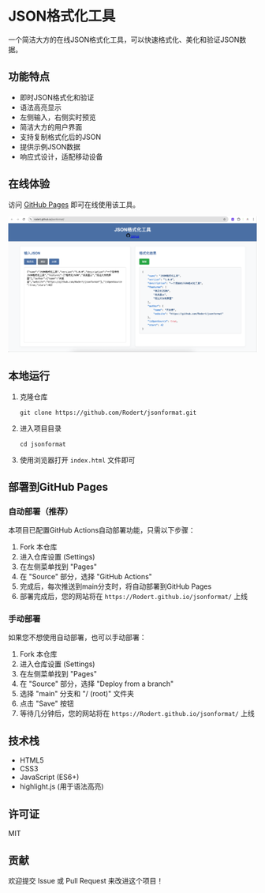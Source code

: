 # JSON格式化工具

一个简洁大方的在线JSON格式化工具，可以快速格式化、美化和验证JSON数据。

## 功能特点

- 即时JSON格式化和验证
- 语法高亮显示
- 左侧输入，右侧实时预览
- 简洁大方的用户界面
- 支持复制格式化后的JSON
- 提供示例JSON数据
- 响应式设计，适配移动设备

## 在线体验

访问 [GitHub Pages](https://Rodert.github.io/jsonformat/) 即可在线使用该工具。

![JSON格式化工具截图](img/image.png)

## 本地运行

1. 克隆仓库
   ```
   git clone https://github.com/Rodert/jsonformat.git
   ```

2. 进入项目目录
   ```
   cd jsonformat
   ```

3. 使用浏览器打开 `index.html` 文件即可

## 部署到GitHub Pages

### 自动部署（推荐）

本项目已配置GitHub Actions自动部署功能，只需以下步骤：

1. Fork 本仓库
2. 进入仓库设置 (Settings)
3. 在左侧菜单找到 "Pages"
4. 在 "Source" 部分，选择 "GitHub Actions"
5. 完成后，每次推送到main分支时，将自动部署到GitHub Pages
6. 部署完成后，您的网站将在 `https://Rodert.github.io/jsonformat/` 上线

### 手动部署

如果您不想使用自动部署，也可以手动部署：

1. Fork 本仓库
2. 进入仓库设置 (Settings)
3. 在左侧菜单找到 "Pages"
4. 在 "Source" 部分，选择 "Deploy from a branch"
5. 选择 "main" 分支和 "/ (root)" 文件夹
6. 点击 "Save" 按钮
7. 等待几分钟后，您的网站将在 `https://Rodert.github.io/jsonformat/` 上线

## 技术栈

- HTML5
- CSS3
- JavaScript (ES6+)
- highlight.js (用于语法高亮)

## 许可证

MIT

## 贡献

欢迎提交 Issue 或 Pull Request 来改进这个项目！